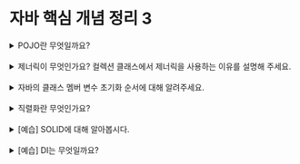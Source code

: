 # 자바 핵심 개념 정리 3
<details>
<summary>POJO란 무엇일까요?</summary>
<div markdown="1">
POJO는 Plain Old Java Object의 준말로, 오래된 방식의 간단한 자바 오브젝트라는 의미이다.<br>
특정 기술에 의존하지 않는다는 것이 가장 큰 특징이다.<br>
스프링 프레임워크가 등장하기 이전은 자바 개발자들에게 그야말로 야생의 시대였다. 이 때 많은 개발자들은 자신이 사용하고자 하는 기술을 직접적으로 사용하는 자바 객체를 설계하였다.<br>
이런 개발 방식이 만연하자, 자바는 객체지향의 장점을 잃어가기 시작했다. 독립된 객체들 사이 자유롭게 상속을 하고 확장할 수 있다는 것이 객체지향의 대표 장점 중 하나인데, 특정 기술에 의존하는 객체들은 확장성이 매우 떨어지기 때문이다.<br>
그래서 등장한 것이 POJO의 개념이다.<br>
스프링은 JPA를 통해, 자바 객체들이 POJO의 본질을 잃지 않으면서도 새로운 기술을 도입해 사용할 수 있도록 한다.
</div>
</details>
<br>

<details>
<summary>제너릭이 무엇인가요? 컬렉션 클래스에서 제너릭을 사용하는 이유를 설명해 주세요.</summary>
<div markdown="1">
클래스나 메소드가 특정한 한 가지 타입만이 아닌 다양한 타입의 데이터를 사용할 수 있게 일반화시켜주는 것이 제너릭이다.<br>
컬렉션 클래스에서 제너릭을 사용하면, 해당 클래스에 여러 가지 데이터가 저장될 수 있다.<br>
예를 들어, 자바 공식 문서에서의 ArrayList를 살펴보면, ArrayList 뒤의 꺽쇠 안에 Integer나 String 등의 구체적인 데이터 타입이 아닌 E라는 문자가 들어가있다.<br>
여기서 E가 바로 제너릭의 일종이다. 제너릭을 사용했기 때문에 ArrayList 자료구조에는 다양한 요소가 저장될 수 있다.
</div>
</details>
<br>

<details>
<summary>자바의 클래스 멤버 변수 초기화 순서에 대해 알려주세요.</summary>
<div markdown="1">
1. 클래스 변수의 기본값<br>
2. 클래스 변수의 명시적 초기화<br>
3. 클래스 초기화 블럭<br>
4. 인스턴스 변수의 기본값<br>
5. 인스턴스 변수의 명시적 초기화<br>
6. 인스턴스 초기화 블럭<br>
7. 인스턴스 생성자
</div>
</details>
<br>

<details>
<summary>직렬화란 무엇인가요?</summary>
<div markdown="1">
직렬화는 데이터를 저장하기 위해, 혹은 다른 시스템으로 전송하기 위해 정해진 포맷으로 변환하는 일을 말한다.<br>
자바 직렬화는 기존의 객체 데이터를 byte 형태의 데이터로 변환한다.<br>
반대로, byte 형태로 변환되어있는 데이터를 다시 기존의 데이터 혹은 기존의 Object 상태로 되돌리는 것을 역직렬화라고 한다.
</div>
</details>
<br>

<details>
<summary>[예습] SOLID에 대해 알아봅시다.</summary>
<div markdown="1">
SOLID는 SRP, OCP, LSP, ISP, DIP를 가리킨다.<br><br>
1. SRP<br>
Single Responsibility Principle, 단일 책임 원칙<br>
한 클래스는 하나의 책임만 가져야 한다.<br>
그러나, 하나의 책임이라는 것의 정의는 모호하다. 어느 범위까지를 '하나'라고 할 수 있는가?<br>
이 원칙의 핵심은 '하나'의 정의를 내리는 것이 아니다.<br>
특정 클래스가 너무 많은 역할을 가지고 있어서, 혹은 너무 큰 파급효과를 가지고 있어서, 그 클래스를 변경하는 순간 프로그램의 여러 부분에서 큰일이 난다면 이 원칙을 지키지 못한 것이다.<br>
변경이 있을 때 파급효과가 적어 관리하기가 용이하다면 이 법칙을 잘 지킨 것이다.<br>
책임을 무조건 최대한 잘게 쪼개어 부여하는 게 좋은 것도 아니다. 쓸데없이 너무 조금씩의 책임을 많은 클래스에 분배하면 오히려 효율이 떨어진다.<br>
합의점을 잘 찾아서 책임을 적절히 분배해야 한다.<br><br>
2. OCP<br>
Open/Closed Principle, 개방-폐쇄 원칙<br>
소프트웨어 요소는 확장에는 열려있으나 변경에는 닫혀있어야 한다.<br>
가장 중요하지만, 언뜻 들으면 말도 안 되는 원칙이다. 애초에 확장을 하려면 기존의 코드에 손을 대야 하는데, 어떻게 변경 없이 확장을 하라는 말인가?<br>
하지만, 스프링은 변경 없이 확장을 할 수 있게 해주는 방법을 제공한다. 객체를 생성하고 연관관계를 맺어주는 별도의 조립, 생성자들이다.<br>
DI, IoC 컨테이너 등이 그러한 역할을 한다.<br><br>
3. LSP<br>
Liskov Substitution Principle, 리스코프 지환 원칙<br>
프로그램의 객체는 프로그램의 정확성을 깨뜨리지 않으면서 하위 타입의 인스턴스로 바꿀 수 있어야 한다.<br>
상위에서 정해놓은 사항을 하위 인스턴스가 마음대로 바꾸지 말아야 한다는 뜻이다.<br>
이 법칙을 잘 치키면 프로젝트 코드 전체에 일관성이 생기고, 사용과 관리가 편리해진다. 프로젝트에 함께 참여하는 개발자들 사이 혼선이 생기는 일도 막을 수 있다.<br><br>
4. ISP<br>
Interface Segregation Principle, 인터페이스 분리 원칙<br>
특정 클라이언트를 위한 인터페이스 여러 개가 범용 인터페이스 하나보다 낫다.<br>
인터페이스 하나가 여기저기 다양한 다 쓰이게 하지 않고, 각 클라이언트별(역할별)로 각자 다른 인터페이스가 담당하게 잘 쪼개야 한다.<br>
이렇게 해야, 클라이언트 A에 관련된 변경사항이 생겨 인터페이스 A의 코드를 고치더라도 클라이언트 B에는 아무 영향이 없도록 할 수 있다.<br>
따라서 유지보수하기가 좋아진다.<br><br>
5. DIP<br>
Dependency Inversion Principle, 의존관계 역전 원칙<br>
구현체에 의존하지 않고, 인터페이스에만 의존하라는 뜻이다.<br>
이 원칙을 지키면, 전체 코드를 인터페이스에 맞추어 짜놓고, 구현제는 유연하게 갈아끼울 수 있기 때문이다.<br>
코드가 특정 구현체에 의존하게 해놓으면, 구현체가 바뀔 때마다 문제가 발생한다.<br>
</div>
</details>
<br>

<details>
<summary>[예습] DI는 무엇일까요?</summary>
<div markdown="1">
DI는 Dependency Injection의 약자이다.<br>
A라는 클래스와 B라는 인터페이스가 있다고 하자.<br>
A는 자신의 필드로서 B 인터페이스를 구현한 클래스 중 하나의 객체를 생성하여 사용한다.<br>
B 인터페이스를 구현한 클래스는 B1과 B2가 있다.<br>
A의 내부에 private final B b = new B1(...); 혹은 private final B b = new B2(...); 와 같이 생성자를 호출하여 사용할 수 있을 것이다.<br>
그러나 이렇게 하면, B1을 사용하고 있다가 B2로 갈아타고 싶을 때 A의 코드를 수정해야만 한다. 그럼 A와 B 사이의 독립성이 보장되지 않는다.<br>
이러한 문제를 해결하는 것이 DI이다. 내가 사용할 도구를 내가 직접 만들어내지 않고, 외부에서 주입받는 것이다.<br>
위의 예시의 경우, 생성자를 통째로 써주는 대신, private final B b; 라고 선언만 해둔 뒤, b 객체에 들어갈 구현체 자체는 외부에서 매개변수로 받아오는 메소드를 만들어주면 된다.<br>
이렇게 하면 A가 B의 구현체들 중 어떤 것을 쓰고 싶든지 A의 코드를 수정할 필요가 없다. A의 인스턴스를 생성해줄 때 내 마음대로 주입해주기만 하면 된다.
</div>
</details>
<br>